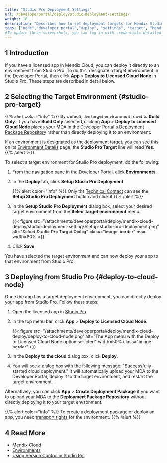 ```yaml
---
title: "Studio Pro Deployment Settings"
url: /developerportal/deploy/studio-deployment-settings/
weight: 10
description: "Describes how to set deployment targets for Mendix Studio Pro."
tags: ["node","developer portal","deploy", "settings", "target", "Mendix Studio Pro Target"]
#To update these screenshots, you can log in with credentials detailed in How to Update Screenshots Using Team Apps.
---
```


## 1 Introduction

If you have a licensed app in Mendix Cloud, you can deploy it directly to an environment from Studio Pro. To do this, designate a target environment in the Developer Portal, then click **App** > **Deploy to Licensed Cloud Node** in Studio Pro. These steps are described in detail below.

## 2 Selecting the Target Environment {#studio-pro-target}

{{% alert color="info" %}}
By default, the target environment is set to **Build Only**. If you have **Build Only** selected, clicking **App** > **Deploy to Licensed Cloud Node** places your MDA in the Developer Portal's [Deployment Package Repository](/developerportal/deploy/environments/#package-repository) rather than directly deploying it to an environment.

If an environment is designated as the deployment target, you can see this on its [Environment Details](/developerportal/deploy/environments-details/) page; the **Studio Pro Target** line will read **Yes**.
{{% /alert %}}

To select a target environment for Studio Pro deployment, do the following:

1. From the [navigation pane](/developerportal/#navigation-pane) in the Developer Portal, click **Environments**.

2. <a id="target"></a>In the **Deploy** tab, click **Setup Studio Pro Deployment**.

    {{% alert color="info" %}} Only the [Technical Contact](/developerportal/general/app-roles/#technical-contact) can see the **Setup Studio Pro Deployment** button and click it.{{% /alert %}}

3. In the **Setup Studio Pro Deployment** dialog box, select your desired target environment from the **Select target environment** menu.

    {{< figure src="/attachments/developerportal/deploy/mendix-cloud-deploy/studio-deployment-settings/setup-studio-pro-deployment.png" alt="Select Studio Pro Target Dialog" class="image-border" max-width=80%  >}}

4. Click **Save**.

You have selected the target environment and can now deploy your app to that environment from Studio Pro. 

## 3 Deploying from Studio Pro {#deploy-to-cloud-node}

Once the app has a target deployment environment, you can directly deploy your app from Studio Pro. Follow these steps:

1. Open the licensed app in [Studio Pro](https://marketplace.mendix.com/link/studiopro/).
1. In the top menu bar, click **App** > **Deploy to Licensed Cloud Node**.

    {{< figure src="/attachments/developerportal/deploy/mendix-cloud-deploy/deploy-to-cloud-node.png" alt="The App menu with the Deploy to Licensed Cloud Node option selected" width=50% class="image-border" >}}

1. In the **Deploy to the cloud** dialog box, click **Deploy**.
1. You will see a dialog box with the following message: "Successfully started cloud deployment." It will automatically upload your MDA to the Developer Portal, deploy it to the target environment, and restart the target environment. 

Alternatively, you can click **App** > **Create Deployment Package** if you want to upload your MDA to the **Deployment Package Repository** without directly deploying it to your target environment.

{{% alert color="info" %}}
To create a deployment package or deploy an app, you need [transport rights](/developerportal/deploy/node-permissions/#transport-rights) for the environment.
{{% /alert %}}

## 4 Read More

* [Mendix Cloud](/developerportal/deploy/mendix-cloud-deploy/)
* [Environments](/developerportal/deploy/environments/)
* [Using Version Control in Studio Pro](/refguide/using-version-control-in-studio-pro/)
